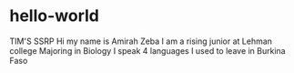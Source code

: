 # hello-world
TIM'S SSRP
Hi my name is Amirah Zeba
I am a rising junior at Lehman college
Majoring in Biology
I speak 4 languages
I used to leave in Burkina Faso
